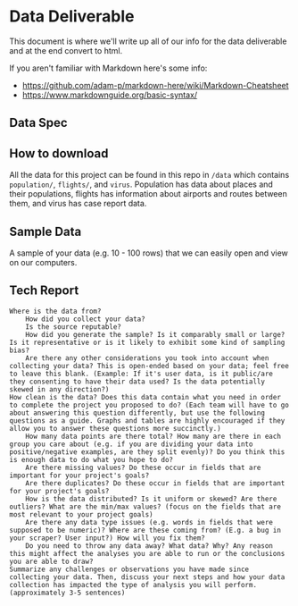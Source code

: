 # Data Deliverable

This document is where we'll write up all of our info for the data deliverable and at the end convert to html.

If you aren't familiar with Markdown here's some info:
 - https://github.com/adam-p/markdown-here/wiki/Markdown-Cheatsheet
 - https://www.markdownguide.org/basic-syntax/


## Data Spec


## How to download

All the data for this project can be found in this repo in `/data` which contains `population/`, `flights/`, and `virus`.
Population has data about places and their populations, flights has information about airports and routes between them, and
virus has case report data.

## Sample Data

A sample of your data (e.g. 10 - 100 rows) that we can easily open and view on our computers.

## Tech Report

    Where is the data from?
        How did you collect your data?
        Is the source reputable?
        How did you generate the sample? Is it comparably small or large? Is it representative or is it likely to exhibit some kind of sampling bias?
        Are there any other considerations you took into account when collecting your data? This is open-ended based on your data; feel free to leave this blank. (Example: If it's user data, is it public/are they consenting to have their data used? Is the data potentially skewed in any direction?) 
    How clean is the data? Does this data contain what you need in order to complete the project you proposed to do? (Each team will have to go about answering this question differently, but use the following questions as a guide. Graphs and tables are highly encouraged if they allow you to answer these questions more succinctly.)
        How many data points are there total? How many are there in each group you care about (e.g. if you are dividing your data into positive/negative examples, are they split evenly)? Do you think this is enough data to do what you hope to do?
        Are there missing values? Do these occur in fields that are important for your project's goals?
        Are there duplicates? Do these occur in fields that are important for your project's goals?
        How is the data distributed? Is it uniform or skewed? Are there outliers? What are the min/max values? (focus on the fields that are most relevant to your project goals)
        Are there any data type issues (e.g. words in fields that were supposed to be numeric)? Where are these coming from? (E.g. a bug in your scraper? User input?) How will you fix them?
        Do you need to throw any data away? What data? Why? Any reason this might affect the analyses you are able to run or the conclusions you are able to draw? 
    Summarize any challenges or observations you have made since collecting your data. Then, discuss your next steps and how your data collection has impacted the type of analysis you will perform. (approximately 3-5 sentences)

